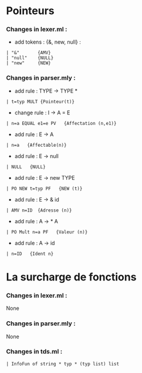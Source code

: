 # Pointeurs
### Changes in **lexer.ml** :
* add tokens : {&, new, null} :
```
| "&"       {AMV} 
| "null"    {NULL}
| "new"     {NEW}
```
### Changes in **parser.mly** :
* add rule :  TYPE -> TYPE *
```
| t=typ MULT {Pointeur(t)}
```
* change rule :  I -> A = E 
```
| n=a EQUAL e1=e PV   {Affectation (n,e1)}
```
* add rule :  E -> A 
```
| n=a   {Affectable(n)}
```
* add rule :  E -> null 
```
| NULL   {NULL}
```
* add rule :  E -> new TYPE 
```
| PO NEW t=typ PF   {NEW (t)}
```
* add rule :  E -> & id 
```
| AMV n=ID  {Adresse (n)}
```
* add rule :  A -> * A 
```
| PO Mult n=a PF   {Valeur (n)}
```
* add rule :  A -> id 
```
| n=ID   {Ident n}
```
# La surcharge de fonctions
### Changes in **lexer.ml** :
None
### Changes in **parser.mly** :
None
### Changes in **tds.ml** :
```
| InfoFun of string * typ * (typ list) list
```







